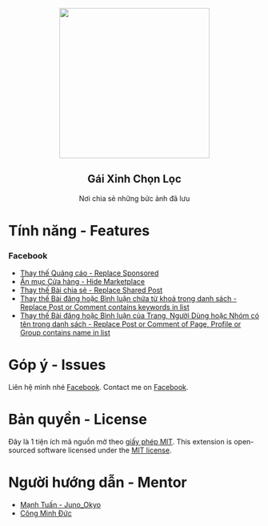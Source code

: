 <p align="center">
 <img height="300px" src="https://i.imgur.com/30coS7N.png" align="center" />
 <h2 align="center">Gái Xinh Chọn Lọc</h2>
 <p align="center">Nơi chia sẻ những bức ảnh đã lưu</p>
</p>

# Tính năng - Features
<h3>Facebook</h3>


- [Thay thế Quảng cáo - Replace Sponsored](#replace-sponsored-facebook)
- [Ẩn mục Cửa hàng - Hide Marketplace](#hide-marketplace-facebook)
- [Thay thế Bài chia sẻ - Replace Shared Post](#replace-shared-post-facebook)
- [Thay thế Bài đăng hoặc Bình luận chứa từ khoá trong danh sách - Replace Post or Comment contains keywords in list ](#contains-keywords)
- [Thay thế Bài đăng hoặc Bình luận của Trang, Người Dùng hoặc Nhóm có tên trong danh sách - Replace Post or Comment of Page, Profile or Group contains name in list ](#contains-names)

# Góp ý - Issues
Liên hệ mình nhé [Facebook](https://facebook.com/j2teamnnl).
Contact me on [Facebook](https://facebook.com/j2teamnnl).

# Bản quyền - License
Đây là 1 tiện ích mã nguồn mở theo [giấy phép MIT](MIT-license.txt).
This extension is open-sourced software licensed under the [MIT license](MIT-license.txt).

# Người hướng dẫn - Mentor
- [Mạnh Tuấn - Juno_Okyo](https://github.com/J2Team)
- [Công Minh Đức](https://github.com/duckimann)
